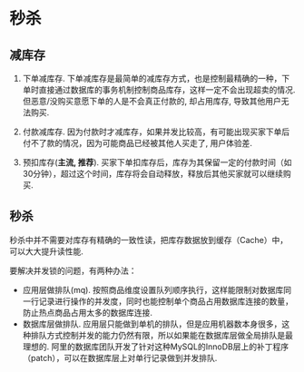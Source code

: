 # 秒杀
## 减库存
1. 下单减库存. 下单减库存是最简单的减库存方式，也是控制最精确的一种，下单时直接通过数据库的事务机制控制商品库存，这样一定不会出现超卖的情况. 但恶意/没购买意愿下单的人是不会真正付款的, 却占用库存, 导致其他用户无法购买.

1. 付款减库存. 因为付款时才减库存，如果并发比较高，有可能出现买家下单后付不了款的情况，因为可能商品已经被其他人买走了, 用户体验差.

1. 预扣库存(**主流, 推荐**). 买家下单扣库存后，库存为其保留一定的付款时间（如30分钟），超过这个时间，库存将会自动释放，释放后其他买家就可以继续购买.

## 秒杀
秒杀中并不需要对库存有精确的一致性读，把库存数据放到缓存（Cache）中，可以大大提升读性能.

要解决并发锁的问题，有两种办法：
- 应用层做排队(mq). 按照商品维度设置队列顺序执行，这样能限制对数据库同一行记录进行操作的并发度，同时也能控制单个商品占用数据库连接的数量，防止热点商品占用太多的数据库连接.
- 数据库层做排队. 应用层只能做到单机的排队，但是应用机器数本身很多，这种排队方式控制并发的能力仍然有限，所以如果能在数据库层做全局排队是最理想的. 阿里的数据库团队开发了针对这种MySQL的InnoDB层上的补丁程序（patch），可以在数据库层上对单行记录做到并发排队.